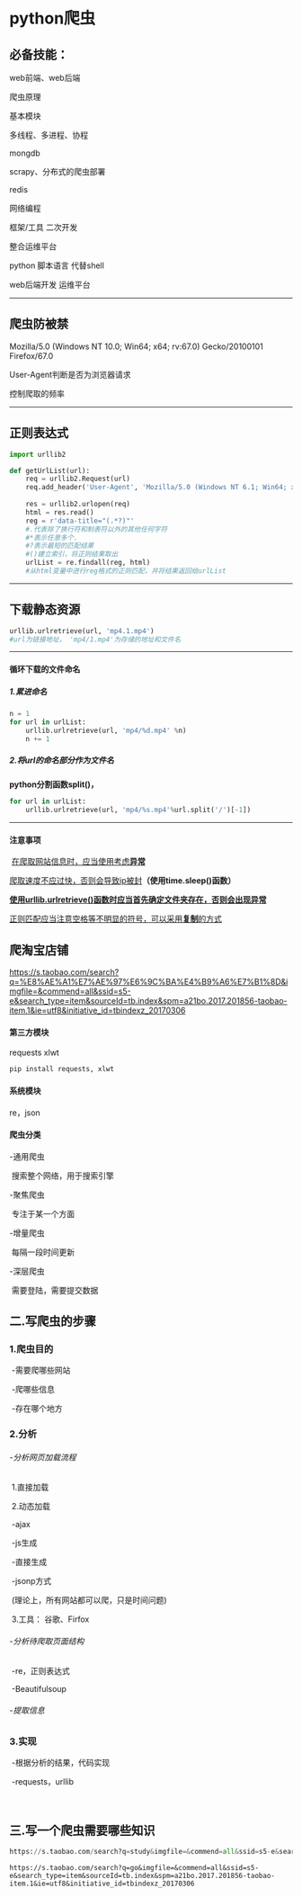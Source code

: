 # python爬虫

## 必备技能：

web前端、web后端

爬虫原理

基本模块

多线程、多进程、协程

mongdb

scrapy、分布式的爬虫部署

redis

网络编程

框架/工具	二次开发

整合运维平台

python	脚本语言	代替shell

web后端开发	运维平台

------



## 爬虫防被禁

Mozilla/5.0 (Windows NT 10.0; Win64; x64; rv:67.0) Gecko/20100101 Firefox/67.0

User-Agent判断是否为浏览器请求

控制爬取的频率

------



## 正则表达式

```python
import urllib2

def getUrlList(url):
    req = urllib2.Request(url)
    req.add_header('User-Agent', 'Mozilla/5.0 (Windows NT 6.1; Win64; x64) AppleWebKit/537.36 (KHTML, like Gecko) Chrome/60.0.3112.90 Safari/537.36')
    
    res = urllib2.urlopen(req)
    html = res.read()	
    reg = r'data-title="(.*?)"'
    #.代表除了换行符和制表符以外的其他任何字符
    #*表示任意多个.
    #?表示最短的匹配结果
    #()建立索引，将正则结果取出
    urlList = re.findall(reg, html)
    #从html变量中进行reg格式的正则匹配，并将结果返回给urlList
```

------



## 下载静态资源	

```python
urllib.urlretrieve(url, 'mp4.1.mp4')
#url为链接地址， 'mp4/1.mp4'为存储的地址和文件名
```

------



#### 循环下载的文件命名

##### 1.累进命名

```python
n = 1
for url in urlList:
    urllib.urlretrieve(url, 'mp4/%d.mp4' %n)
    n += 1
```

##### 2.将url的命名部分作为文件名

**python分割函数split()，**

```python
for url in urlList:
    urllib.urlretrieve(url, 'mp4/%s.mp4'%url.split('/')[-1])
```

------



#### 注意事项

​	<u>在爬取网站信息时，应当使用考虑**异常**</u>

​	<u>爬取速度不应过快，否则会导致ip被封</u>**（使用time.sleep()函数）**

​	**<u>使用urllib.urlretrieve()函数时应当首先确定文件夹存在，否则会出现异常</u>**

​	<u>正则匹配应当注意空格等不明显的符号，可以采用**复制**的方式</u>



## 爬淘宝店铺

https://s.taobao.com/search?q=%E8%AE%A1%E7%AE%97%E6%9C%BA%E4%B9%A6%E7%B1%8D&imgfile=&commend=all&ssid=s5-e&search_type=item&sourceId=tb.index&spm=a21bo.2017.201856-taobao-item.1&ie=utf8&initiative_id=tbindexz_20170306

#### 第三方模块

requests	xlwt

```python
pip install requests, xlwt
```

#### 系统模块

re，json

#### 爬虫分类

-通用爬虫

​	搜索整个网络，用于搜索引擎

-聚焦爬虫

​	专注于某一个方面

-增量爬虫

​	每隔一段时间更新

-深层爬虫

​	需要登陆，需要提交数据

## 二.写爬虫的步骤

### 1.爬虫目的

​	-需要爬哪些网站

​	-爬哪些信息

​	-存在哪个地方

### 2.分析

###### 	-分析网页加载流程

​		1.直接加载

​		2.动态加载

​			-ajax

​			-js生成

​				-直接生成

​				-jsonp方式

​	(理论上，所有网站都可以爬，只是时间问题)

​		3.工具： 谷歌、Firfox

###### -分析待爬取页面结构

​		-re，正则表达式

​		-Beautifulsoup

###### 	-提取信息

### 3.实现

​	-根据分析的结果，代码实现

​	-requests，urllib

​	

## 三.写一个爬虫需要哪些知识

```python
https://s.taobao.com/search?q=study&imgfile=&commend=all&ssid=s5-e&search_type=item&sourceId=tb.index&spm=a21bo.2017.201856-taobao-item.1&ie=utf8&initiative_id=tbindexz_20170306
```

```
https://s.taobao.com/search?q=go&imgfile=&commend=all&ssid=s5-e&search_type=item&sourceId=tb.index&spm=a21bo.2017.201856-taobao-item.1&ie=utf8&initiative_id=tbindexz_20170306
```

